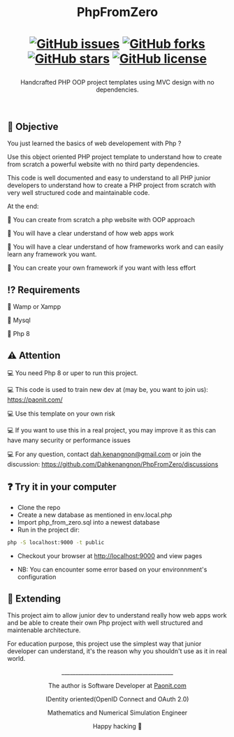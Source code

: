 <center><h1>PhpFromZero <h1>

[![GitHub issues](https://img.shields.io/github/issues/Dahkenangnon/PhpFromZero)](https://github.com/Dahkenangnon/PhpFromZero/issues)
[![GitHub forks](https://img.shields.io/github/forks/Dahkenangnon/PhpFromZero)](https://github.com/Dahkenangnon/PhpFromZero/network)
[![GitHub stars](https://img.shields.io/github/stars/Dahkenangnon/PhpFromZero)](https://github.com/Dahkenangnon/PhpFromZero/stargazers)
[![GitHub license](https://img.shields.io/github/license/Dahkenangnon/PhpFromZero)](https://github.com/Dahkenangnon/PhpFromZero/blob/master/LICENSE)

</center>

<p align="center">
Handcrafted PHP OOP project templates using MVC design with no dependencies.
 <br><br><br>
 
</p>

## :dart: Objective



You just learned the basics of web developement with Php ?

Use this object oriented PHP project template to understand how to create from scratch a powerful website with no third party dependencies.

This code is well documented and easy to understand to all PHP junior developers to understand how to create a PHP project from scratch with very well structured code and maintainable code.



At the end:

:pushpin:  You can create from scratch a php website with OOP approach

:pushpin: You will have a clear understand of how web apps work

:pushpin: You will have a clear understand of how frameworks  work and can easily learn any framework you want.

:pushpin: You can create your own framework if you want with less effort

## :interrobang: Requirements

:red_circle: Wamp or Xampp

:red_circle: Mysql

:red_circle: Php 8

## :warning: Attention

:computer: You need Php 8 or uper to run this project.

:computer: This code is used to train new dev at (may be, you want to join us): <https://paonit.com/>

:computer: Use this template on your own risk

:computer: If you want to use this in a real project, you may improve it as this can have many security or performance issues

:computer: For any question, contact dah.kenangnon@gmail.com or join the discussion: <https://github.com/Dahkenangnon/PhpFromZero/discussions>

## :question: Try it in your computer

- Clone the repo
- Create a new database as mentioned in env.local.php
- Import php_from_zero.sql into a newest database
- Run in the project dir:

```bash
php -S localhost:9000 -t public 
```

- Checkout your browser at <http://localhost:9000> and view pages

- NB: You can encounter some error based on your environnment's configuration

## :electric_plug: Extending

This project aim to allow junior dev to understand really how web apps work  and be able to create their own Php project with well structured and maintenable architecture.

For education purpose, this project use the simplest way that junior developer can understand, it's the reason why you shouldn't use as it in real world.

<center>    
________________________________________


The author is Software Developer at [Paonit.com](https://Paonit.com)

IDentity oriented(OpenID Connect and OAuth 2.0)

Mathematics and Numerical Simulation Engineer


Happy hacking :rocket:
</center>
